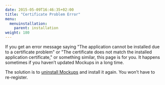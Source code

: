 ```yaml
---
date: 2015-05-09T16:46:35+02:00
title: "Certificate Problem Error"
menu:
  menuinstallation:
    parent: installation
weight: 180
---
```

If you get an error message saying "The application cannot be installed due to a certificate problem" or "The certificate does not match the installed application certificate," or something similar, this page is for you. It happens sometimes if you haven’t updated Mockups in a long time.

The solution is to [uninstall Mockups](/installation/uninstall/) and install it again. You won’t have to re-register.
